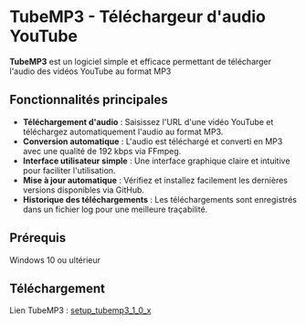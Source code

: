 
# TubeMP3 - Téléchargeur d'audio YouTube

**TubeMP3** est un logiciel simple et efficace permettant de télécharger l'audio des vidéos YouTube au format MP3

## Fonctionnalités principales

- **Téléchargement d'audio** : Saisissez l'URL d'une vidéo YouTube et téléchargez automatiquement l'audio au format MP3.
- **Conversion automatique** : L'audio est téléchargé et converti en MP3 avec une qualité de 192 kbps via FFmpeg.
- **Interface utilisateur simple** : Une interface graphique claire et intuitive pour faciliter l'utilisation.
- **Mise à jour automatique** : Vérifiez et installez facilement les dernières versions disponibles via GitHub.
- **Historique des téléchargements** : Les téléchargements sont enregistrés dans un fichier log pour une meilleure traçabilité.

## Prérequis

Windows 10 ou ultérieur

## Téléchargement

Lien TubeMP3 : [setup_tubemp3_1_0_x](https://github.com/Sorabagu/TubeMP3/releases/download/setup/setup_tubemp3_1_0_3.exe)
